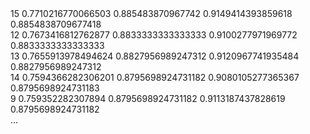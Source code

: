 <div class = "console">
15 0.7710216770066503 0.885483870967742 0.9149414393859618 0.8854838709677418<br>
12 0.7673416812762877 0.8833333333333333 0.9100277971969772 0.8833333333333333<br>
13 0.7655913978494624 0.8827956989247312 0.9120967741935484 0.8827956989247312<br>
14 0.7594366282306201 0.8795698924731182 0.9080105277365367 0.8795698924731183<br>
9 0.759352282307894 0.8795698924731182 0.9113187437828619 0.8795698924731182<br>
...
</div>